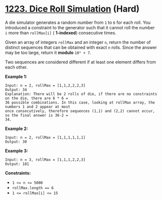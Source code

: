 # [1223. Dice Roll Simulation][link] (Hard)

[link]: https://leetcode.com/problems/dice-roll-simulation/

A die simulator generates a random number from `1` to `6` for each roll. You introduced a constraint
to the generator such that it cannot roll the number `i` more than `rollMax[i]` ( **1-indexed**)
consecutive times.

Given an array of integers `rollMax` and an integer `n`, return the number of distinct sequences
that can be obtained with exact  `n` rolls. Since the answer may be too large, return it **modulo**
`10⁹ + 7`.

Two sequences are considered different if at least one element differs from each other.

**Example 1:**

```
Input: n = 2, rollMax = [1,1,2,2,2,3]
Output: 34
Explanation: There will be 2 rolls of die, if there are no constraints on the die, there are 6 * 6 =
36 possible combinations. In this case, looking at rollMax array, the numbers 1 and 2 appear at most
once consecutively, therefore sequences (1,1) and (2,2) cannot occur, so the final answer is 36-2 =
34.
```

**Example 2:**

```
Input: n = 2, rollMax = [1,1,1,1,1,1]
Output: 30
```

**Example 3:**

```
Input: n = 3, rollMax = [1,1,1,2,2,3]
Output: 181
```

**Constraints:**

- `1 <= n <= 5000`
- `rollMax.length == 6`
- `1 <= rollMax[i] <= 15`
